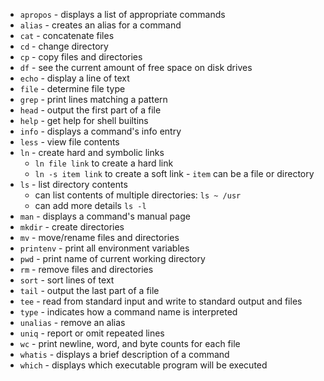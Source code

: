 * `apropos` - displays a list of appropriate commands
* `alias` - creates an alias for a command
* `cat` - concatenate files
* `cd` - change directory
* `cp` - copy files and directories
* `df` - see the current amount of free space on disk drives
* `echo` - display a line of text
* `file` - determine file type
* `grep` - print lines matching a pattern
* `head` - output the first part of a file
* `help` - get help for shell builtins
* `info` - displays a command's info entry
* `less` - view file contents
* `ln` - create hard and symbolic links
  * `ln file link` to create a hard link
  * `ln -s item link` to create a soft link - `item` can be a file or directory
* `ls` - list directory contents
  * can list contents of multiple directories: `ls ~ /usr`
  * can add more details `ls -l`
* `man` - displays a command's manual page
* `mkdir` - create directories
* `mv` - move/rename files and directories
* `printenv` - print all environment variables
* `pwd` - print name of current working directory
* `rm` - remove files and directories
* `sort` - sort lines of text
* `tail` - output the last part of a file
* `tee` - read from standard input and write to standard output and files
* `type` - indicates how a command name is interpreted
* `unalias` - remove an alias
* `uniq` - report or omit repeated lines
* `wc` - print newline, word, and byte counts for each file
* `whatis` - displays a brief description of a command
* `which` - displays which executable program will be executed
